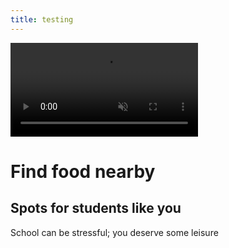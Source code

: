 ```yaml
---
title: testing
---
```


<!DOCTYPE html>
<html lang="en">
<head>
    <meta charset="UTF-8">
    <meta http-equiv="X-UA-Compatible" content="IE=edge">
    <meta name="viewport" content="width=device-width, initial-scale=1.0">
    <title>Document</title>
    <link rel="stylesheet" href="stylestest.css">
</head>
<body>
    <div class="container">
        <video autoplay muted loop id="peopleEating">
            <source src="./media/peopleeating.mp4" type="video/mp4">
        </video>
        <div class="overlay">
            <h1>Find <span id="rotating-text" class="purple-color">food</span> nearby</h1>
            <h2><span class="black-highlight">Spots for students <span class="purple-color">like you</span></span></h2>
        </div>
        <p class="fadein">School can be stressful; you deserve some leisure</p>
    </div>
    <script src="main.js" defer></script>
</body>
</html>
